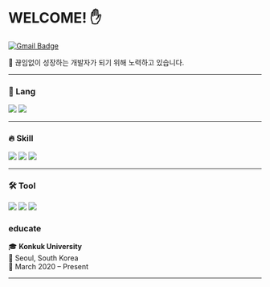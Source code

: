 # WELCOME! ✋ 
[![Gmail Badge](https://img.shields.io/badge/Gmail-D14836?style=flat&logo=Gmail&logoColor=white)](mailto:tintin4601@gmail.com)

🌱 끊임없이 성장하는 개발자가 되기 위해 노력하고 있습니다.  

---

### 📘 Lang
<p align="left">
  <img src="https://img.shields.io/badge/C++-00599C?style=for-the-badge&logo=c%2B%2B&logoColor=white"/>  
  <img src="https://img.shields.io/badge/Java-007396?style=for-the-badge&logo=java&logoColor=white"/>  
</p>

---

### 🔥 Skill
<p align="left">
  <img src="https://img.shields.io/badge/Spring-6DB33F?style=for-the-badge&logo=spring&logoColor=white"/>  
  <img src="https://img.shields.io/badge/SpringBoot-6DB33F?style=for-the-badge&logo=springboot&logoColor=white"/>  
  <img src="https://img.shields.io/badge/MySQL-4479A1?style=for-the-badge&logo=mysql&logoColor=white"/>  
</p>

---

### 🛠 Tool  
<p align="left">
  <img src="https://img.shields.io/badge/Amazon%20EC2-FF9900?style=for-the-badge&logo=amazon-aws&logoColor=white"/>  
  <img src="https://img.shields.io/badge/Amazon%20RDS-527FFF?style=for-the-badge&logo=amazon-aws&logoColor=white"/>  
  <img src="https://img.shields.io/badge/Docker-2496ED?style=for-the-badge&logo=docker&logoColor=white"/>  
</p>

### educate
🎓 **Konkuk University**  
📍 Seoul, South Korea  
📅 March 2020 – Present

---


<!--
**tintin010/tintin010** is a ✨ _special_ ✨ repository because its `README.md` (this file) appears on your GitHub profile.

Here are some ideas to get you started:

- 🔭 I’m currently working on ...
- 🌱 I’m currently learning ...
- 👯 I’m looking to collaborate on ...
- 🤔 I’m looking for help with ...
- 💬 Ask me about ...
- 📫 How to reach me: ...
- 😄 Pronouns: ...
- ⚡ Fun fact: ...
-->
